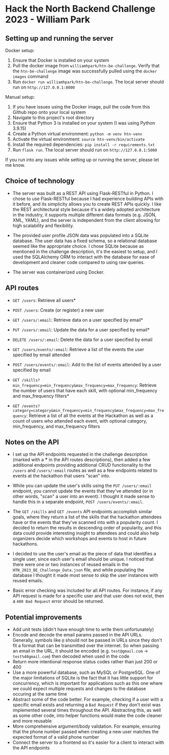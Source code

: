 # Hack the North Backend Challenge 2023 - William Park

## Setting up and running the server

Docker setup:

1. Ensure that Docker is installed on your system
2. Pull the docker image from `williamhpark/htn-be-challenge`. Verify that the `htn-be-challenge` image was successfully pulled using the `docker images` command
3. Run `docker run williamhpark/htn-be-challenge`. The local server should run on `http://127.0.0.1:8000`

Manual setup:

1. If you have issues using the Docker image, pull the code from this Github repo onto your local system
2. Navigate to this project's root directory
3. Ensure that Python 3 is installed on your system (I was using Python 3.9.15)
4. Create a Python virtual environment: `python -m venv htn-venv`
5. Activate the virtual environment: `source htn-venv/bin/activate`
6. Install the required dependencies: `pip install -r requirements.txt`
7. Run `flask run`. The local server should run on `http://127.0.0.1:5000`

If you run into any issues while setting up or running the server, please let me know.

## Choice of technology

- The server was built as a REST API using Flask-RESTful in Python. I chose to use Flask-RESTful because I had experience building APIs with it before, and its simplicity allows you to create REST APIs quickly. I like the REST architectural style because it's a widely adopted architecture in the industry, it supports multiple different data formats (e.g. JSON, XML, YAML), and the server is independent from the client allowing for high scalability and flexibility.

- The provided user profile JSON data was populated into a SQLite database. The user data has a fixed schema, so a relational database seemed like the appropriate choice. I chose SQLite because as mentioned in the challenge description, it's the easiest to setup, and I used the SQLAlchemy ORM to interact with the database for ease of development and cleaner code compared to using raw queries.

- The server was containerized using Docker.

## API routes

- `GET /users`: Retrieve all users\*
- `POST /users`: Create (or register) a new user

- `GET /users/:email`: Retrieve data on a user specified by email\*
- `PUT /users/:email`: Update the data for a user specified by email\*
- `DELETE /users/:email`: Delete the data for a user specified by email

- `GET /users/events/:email`: Retrieve a list of the events the user specified by email attended
- `POST /users/events/:email`: Add to the list of events attended by a user specified by email

- `GET /skills?min_frequency=min_frequency&max_frequency=max_frequency`: Retrieve the number of users that have each skill, with optional min_frequency and max_frequency filters\*

- `GET /events?category=category&min_frequency=min_frequency&max_frequency=max_frequency`: Retrieve a list of all the events at the Hackathon as well as a count of users who attended each event, with optional category, min_frequency, and max_frequency filters

## Notes on the API

- I set up the API endpoints requested in the challenge description (marked with a **\*** in the API routes descriptions), then added a few additional endpoints providing additional CRUD functionality to the `/users` and `/users/:email` routes as well as a few endpoints related to events at the hackathon that users "scan" into.

- While you can update the user's skills using the `PUT /users/:email` endpoint, you cannot update the events that they've attended (or in other words, "scan" a user into an event). I thought it made sense to handle this in a separate endpoint, `POST /users/events/:email`.

- The `GET /skills` and `GET /events` API endpoints accomplish similar goals, where they return a list of the skills that the hackathon attendees have or the events that they've scanned into with a popularity count. I decided to return the results in descending order of popularity, and this data could provide interesting insight to attendees and could also help organizers decide which workshops and events to host in future hackathons.

- I decided to use the user's email as the piece of data that identifies a single user, since each user's email should be unique. I noticed that there were one or two instances of reused emails in the `HTN_2023_BE_Challenge_Data.json` file, and while populating the database I thought it made most sense to skip the user instances with reused emails.

- Basic error checking was included for all API routes. For instance, if any API request is made for a specific user and that user does not exist, then a `400 Bad Request` error should be returned.

## Potential improvements

- Add unit tests (didn't have enough time to write them unfortunately)
- Encode and decode the email params passed in the API URLs. Generally, symbols like `@` should not be passed in URLs since they don't fit a format that can be transmitted over the internet. So when passing an email in the URL, it should be encoded (e.g. `test@gmail.com` -> `test%40gmail.com`) then decoded when used in the code
- Return more intentional response status codes rather than just 200 or 400
- Use a more powerful database, such as MySQL or PostgreSQL. One of the major limitations of SQLite is the fact that it has little support for concurrency, which is important for applications such as this one where we could expect multiple requests and changes to the database occuring at the same time
- Abstract some of the code better. For example, checking if a user with a specific email exists and returning a `Bad Request` if they don't exist was implemented several times throughout the API. Abstracting this, as well as some other code, into helper functions would make the code cleaner and more reusable
- More comprehensive argument/body validation. For example, ensuring that the phone number passed when creating a new user matches the expected format of a valid phone number
- Connect the server to a frontend so it's easier for a client to interact with the API endpoints
